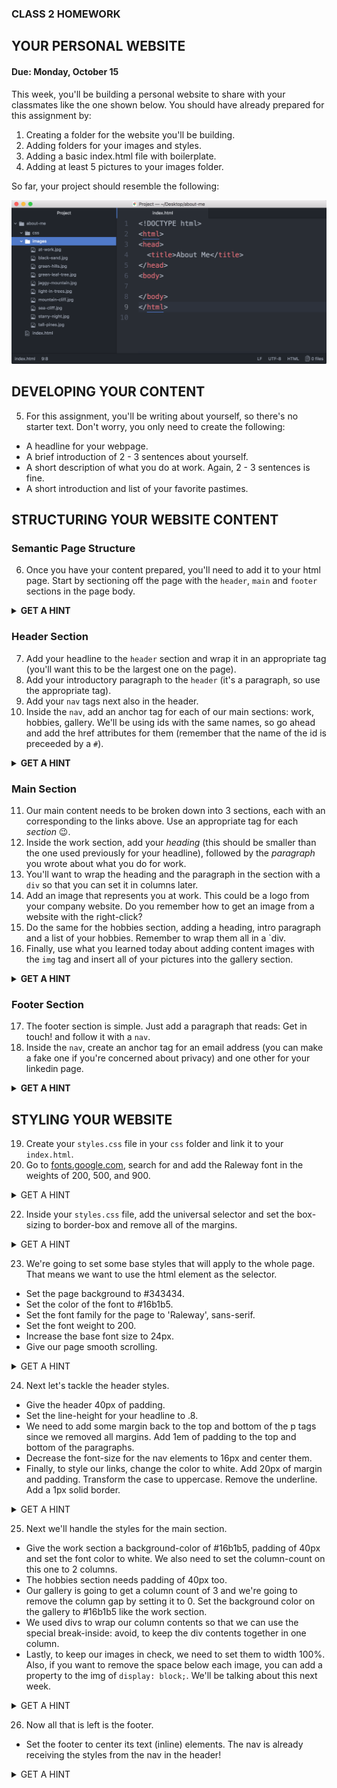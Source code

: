 ### CLASS 2 HOMEWORK

## YOUR PERSONAL WEBSITE
#### Due: Monday, October 15

This week, you'll be building a personal website to share with your classmates like the one shown below.  You should have already prepared for this assignment by:

1. Creating a folder for the website you'll be building.
2. Adding folders for your images and styles.
3. Adding a basic index.html file with boilerplate.
4. Adding at least 5 pictures to your images folder.

So far, your project should resemble the following:

![Your file structure so far](../../embedded-images/cls1-hmwk-files.png)

## DEVELOPING YOUR CONTENT

5. For this assignment, you'll be writing about yourself, so there's no starter text.  Don't worry, you only need to create the following:
- A headline for your webpage.
- A brief introduction of 2 - 3 sentences about yourself.
- A short description of what you do at work.  Again, 2 - 3 sentences is fine.
- A short introduction and list of your favorite pastimes.

## STRUCTURING YOUR WEBSITE CONTENT

### Semantic Page Structure

6. Once you have your content prepared, you'll need to add it to your html page.  Start by sectioning off the page with the `header`, `main` and `footer` sections in the page body.
<details>
  <summary><strong>GET A HINT</strong></summary>
  
```html
<!DOCTYPE html>
<html>
<head>
  <title>About Me</title>
</head>
<body>
  <header></header>
  <main></main>
  <footer></footer>
</body>
</html>
```

</details>

### Header Section

7. Add your headline to the `header` section and wrap it in an appropriate tag (you'll want this to be the largest one on the page).
8. Add your introductory paragraph to the `header` (it's a paragraph, so use the appropriate tag). 
9. Add your `nav` tags next also in the header.
10. Inside the `nav`, add an anchor tag for each of our main sections: work, hobbies, gallery.  We'll be using ids with the same names, so go ahead and add the href attributes for them (remember that the name of the id is preceeded by a `#`).  

<details>
  <summary><strong>GET A HINT</strong></summary>
  
```html
<!DOCTYPE html>
<html>
<head>
  <title>About Me</title>
</head>
<body>
  <header>
    <h1>Your Headline Here</h1>
    <p>Your introductory paragraph should go here</p>
    <nav>
      <a href="#work">work</a>
      <a href="#hobbies">hobbies</a>
      <a href="#gallery">gallery</a>
    </nav>
  </header>
  <main></main>
  <footer></footer>
</body>
</html>
```

</details>

### Main Section

11. Our main content needs to be broken down into 3 sections, each with an corresponding to the links above.  Use an appropriate tag for each *section* :wink:.
12. Inside the work section, add your *heading* (this should be smaller than the one used previously for your headline), followed by the *paragraph* you wrote about what you do for work.
13. You'll want to wrap the heading and the paragraph in the section with a `div` so that you can set it in columns later.
14. Add an image that represents you at work.  This could be a logo from your company website.  Do you remember how to get an image from a website with the right-click?
15. Do the same for the hobbies section, adding a heading, intro paragraph and a list of your hobbies.  Remember to wrap them all in a `div.
16. Finally, use what you learned today about adding content images with the `img` tag and insert all of your pictures into the gallery section.

<details>
  <summary><strong>GET A HINT</strong></summary>
  
```html
<!DOCTYPE html>
<html>
<head>
  <title>About Me</title>
</head>
<body>
  <header>
    <h1>Your Headline Here</h1>
    <p>Your introductory paragraph should go here</p>
    <nav>
      <a href="#work">work</a>
      <a href="#hobbies">hobbies</a>
      <a href="#gallery">gallery</a>
    </nav>
  </header>
  <main>
    <section id="work">
      <div>
        <h2>Your Work Heading</h2>
        <p>A paragraph about what you do.</p>
      </div>
    </section>
    <section id="hobbies">
      <div>
        <h2>Your Hobbies Heading</h2>
        <p>A paragraph introducing your hobbies.</p>
        <ul>
          <li>Hobby</li>
          <li>Hobby</li>
        </ul>
      </div>
    </section>
    <section id="gallery">
      <img src="images/image1.jpg">
      <img src="images/image2.jpg">
      <img src="images/image3.jpg">
      <img src="images/image4.jpg">
      <img src="images/image5.jpg">
    </section>
  </main>
  <footer></footer>
</body>
</html>
```

</details>

### Footer Section

17. The footer section is simple.  Just add a paragraph that reads: Get in touch! and follow it with a `nav`.
18. Inside the `nav`, create an anchor tag for an email address (you can make a fake one if you're concerned about privacy) and one other for your linkedin page.

<details>
  <summary><strong>GET A HINT</strong></summary>
  
```html
<!DOCTYPE html>
<html>
<head>
  <title>About Me</title>
</head>
<body>
  <header>
    <h1>Your Headline Here</h1>
    <p>Your introductory paragraph should go here</p>
    <nav>
      <a href="#work">work</a>
      <a href="#hobbies">hobbies</a>
      <a href="#gallery">gallery</a>
    </nav>
  </header>
  <main>
    <section id="work">
      <div>
        <h2>Your Work Heading</h2>
        <p>A paragraph about what you do.</p>
      </div>
    </section>
    <section id="hobbies">
      <div>
        <h2>Your Hobbies Heading</h2>
        <p>A paragraph introducing your hobbies.</p>
        <ul>
          <li>Hobby</li>
          <li>Hobby</li>
        </ul>
      </div>
    </section>
    <section id="gallery">
      <img src="images/image1.jpg">
      <img src="images/image2.jpg">
      <img src="images/image3.jpg">
      <img src="images/image4.jpg">
      <img src="images/image5.jpg">
    </section>
  </main>
  <footer>
    <p>Get in touch!</p>
    <nav>
      <a href="https://www.linkedin.com/in/jenniferannmeade/">Linkedin</a>
      <a href="mailto:fake-email@gmail.com">Email</a>
    </nav>
  </footer>
</body>
</html>
```

</details>

## STYLING YOUR WEBSITE

19. Create your `styles.css` file in your `css` folder and link it to your `index.html`.
21. Go to [fonts.google.com](https://fonts.google.com/), search for and add the Raleway font in the weights of 200, 500, and 900.

<details>
  <summary>GET A HINT</summary>
  
  > Either choose, File > New file then File > Save As and make sure you save the file in the css folder or right-click on the css folder and choose New file.  In VS Code, you can just click the file with a plus icon next to the file name in the project area.
  
  > Go to [fonts.google.com](https://fonts.google.com/), choose the Raleway font.  Click the plus sign, then in the pop-up click on the tab for **CUSTOMIZE** and select the font weights: 200, 500, and 900.  Click back to the **EMBED** tag and copy the link tag and paste it *before* your styles.css file.
  
  ```html
<!DOCTYPE html>
<html>
<head>
  <title>About Me</title>
  <link href="https://fonts.googleapis.com/css?family=Raleway:200,500,900" rel="stylesheet">
  <link rel="stylesheet" href="css/styles.css">
</head>
  ```
</details>

22. Inside your `styles.css` file, add the universal selector and set the box-sizing to border-box and remove all of the margins. 

<details>
  <summary>GET A HINT</summary>
 
  ```css
  
  * {
    margin: 0;
    box-sizing: border-box;
  }
  ```
</details>

23. We're going to set some base styles that will apply to the whole page.  That means we want to use the html element as the selector. 
- Set the page background to #343434.
- Set the color of the font to #16b1b5.
- Set the font family for the page to 'Raleway', sans-serif.
- Set the font weight to 200.
- Increase the base font size to 24px.
- Give our page smooth scrolling.

<details>
  <summary>GET A HINT</summary>
 
  ```css
html {
  background-color: #343434;
  color: #16b1b5;
  font-family: 'Raleway', sans-serif;
  font-weight: 200;
  scroll-behavior: smooth;
  font-size: 24px;
}
  ```
</details>

24. Next let's tackle the header styles.
- Give the header 40px of padding.
- Set the line-height for your headline to .8.
- We need to add some margin back to the top and bottom of the p tags since we removed all margins. Add 1em of padding to the top and bottom of the paragraphs.
- Decrease the font-size for the nav elements to 16px and center them.
- Finally, to style our links, change the color to white.  Add 20px of margin and padding. Transform the case to uppercase. Remove the underline.  Add a 1px solid border.

<details>
  <summary>GET A HINT</summary>
 
  ```css
header {
  padding: 40px;
}

h1 {
  line-height: .8;
}

p {
  margin: 1em 0;
}

nav {
  font-size: 16px;
  text-align: center;
}

a {
  color: white;
  padding: 20px;
  margin: 20px;
  text-transform: uppercase;
  text-decoration: none;
  border: 1px solid white;
}
  ```
</details>

25. Next we'll handle the styles for the main section.
- Give the work section a background-color of #16b1b5, padding of 40px and set the font color to white.  We also need to set the column-count on this one to 2 columns.
- The hobbies section needs padding of 40px too. 
- Our gallery is going to get a column count of 3 and we're going to remove the column gap by setting it to 0.  Set the background color on the gallery to #16b1b5 like the work section.
- We used divs to wrap our column contents so that we can use the special break-inside: avoid, to keep the div contents together in one column.
- Lastly, to keep our images in check, we need to set them to width 100%.  Also, if you want to remove the space below each image, you can add a property to the img of `display: block;`.  We'll be talking about this next week.

<details>
  <summary>GET A HINT</summary>
 
  ```css
#work {
  background-color: #16b1b5;
  padding: 40px;
  column-count: 2;
  color: white;
}

#hobbies {
  padding: 40px;
}

#gallery {
  column-count:3;
  column-gap: 0;
  background-color: #16b1b5;
}

div {
  break-inside: avoid;
}

img {
  width: 100%;
  display: block;
}
  ```
</details>

26. Now all that is left is the footer.
- Set the footer to center its text (inline) elements. The nav is already receiving the styles from the nav in the header!

<details>
  <summary>GET A HINT</summary>
 
  ```css
footer {
  text-align: center.
}
  ```
</details>

